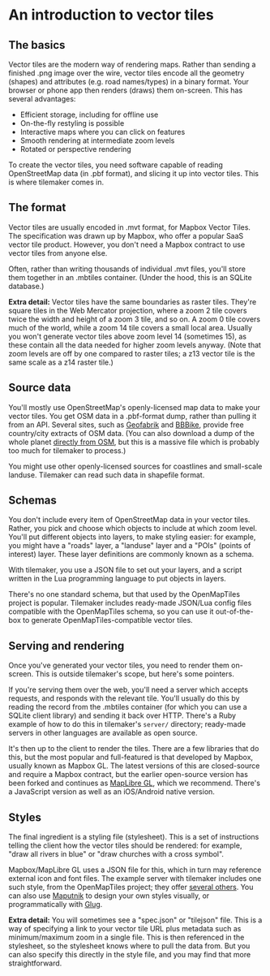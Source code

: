 # An introduction to vector tiles

## The basics

Vector tiles are the modern way of rendering maps. Rather than sending a finished .png image over the wire, vector tiles encode all the geometry (shapes) and attributes (e.g. road names/types) in a binary format. Your browser or phone app then renders (draws) them on-screen. This has several advantages:

- Efficient storage, including for offline use
- On-the-fly restyling is possible
- Interactive maps where you can click on features
- Smooth rendering at intermediate zoom levels
- Rotated or perspective rendering

To create the vector tiles, you need software capable of reading OpenStreetMap data (in .pbf format), and slicing it up into vector tiles. This is where tilemaker comes in.

## The format

Vector tiles are usually encoded in .mvt format, for Mapbox Vector Tiles. The specification was drawn up by Mapbox, who offer a popular SaaS vector tile product. However, you don't need a Mapbox contract to use vector tiles from anyone else.

Often, rather than writing thousands of individual .mvt files, you'll store them together in an .mbtiles container. (Under the hood, this is an SQLite database.)

**Extra detail:** Vector tiles have the same boundaries as raster tiles. They're square tiles in the Web Mercator projection, where a zoom 2 tile covers twice the width and height of a zoom 3 tile, and so on. A zoom 0 tile covers much of the world, while a zoom 14 tile covers a small local area. Usually you won't generate vector tiles above zoom level 14 (sometimes 15), as these contain all the data needed for higher zoom levels anyway. (Note that zoom levels are off by one compared to raster tiles; a z13 vector tile is the same scale as a z14 raster tile.)

## Source data

You'll mostly use OpenStreetMap's openly-licensed map data to make your vector tiles. You get OSM data in a .pbf-format dump, rather than pulling it from an API. Several sites, such as [Geofabrik](https://download.geofabrik.de) and [BBBike](https://extract.bbbike.org), provide free country/city extracts of OSM data. (You can also download a dump of the whole planet [directly from OSM](https://planet.osm.org), but this is a massive file which is probably too much for tilemaker to process.)

You might use other openly-licensed sources for coastlines and small-scale landuse. Tilemaker can read such data in shapefile format.

## Schemas

You don't include every item of OpenStreetMap data in your vector tiles. Rather, you pick and choose which objects to include at which zoom level. You'll put different objects into layers, to make styling easier: for example, you might have a "roads" layer, a "landuse" layer and a "POIs" (points of interest) layer. These layer definitions are commonly known as a schema.

With tilemaker, you use a JSON file to set out your layers, and a script written in the Lua programming language to put objects in layers.

There's no one standard schema, but that used by the OpenMapTiles project is popular. Tilemaker includes ready-made JSON/Lua config files compatible with the OpenMapTiles schema, so you can use it out-of-the-box to generate OpenMapTiles-compatible vector tiles.

## Serving and rendering

Once you've generated your vector tiles, you need to render them on-screen. This is outside tilemaker's scope, but here's some pointers.

If you're serving them over the web, you'll need a server which accepts requests, and responds with the relevant tile. You'll usually do this by reading the record from the .mbtiles container (for which you can use a SQLite client library) and sending it back over HTTP. There's a Ruby example of how to do this in tilemaker's `server/` directory; ready-made servers in other languages are available as open source.

It's then up to the client to render the tiles. There are a few libraries that do this, but the most popular and full-featured is that developed by Mapbox, usually known as Mapbox GL. The latest versions of this are closed-source and require a Mapbox contract, but the earlier open-source version has been forked and continues as [MapLibre GL](https://github.com/maplibre), which we recommend. There's a JavaScript version as well as an iOS/Android native version.

## Styles

The final ingredient is a styling file (stylesheet). This is a set of instructions telling the client how the vector tiles should be rendered: for example, "draw all rivers in blue" or "draw churches with a cross symbol".

Mapbox/MapLibre GL uses a JSON file for this, which in turn may reference external icon and font files. The example server with tilemaker includes one such style, from the OpenMapTiles project; they offer [several others](https://openmaptiles.org/styles/). You can also use [Maputnik](https://maputnik.github.io/editor/) to design your own styles visually, or programmatically with [Glug](https://github.com/systemed/glug).

**Extra detail:** You will sometimes see a "spec.json" or "tilejson" file. This is a way of specifying a link to your vector tile URL plus metadata such as minimum/maximum zoom in a single file. This is then referenced in the stylesheet, so the stylesheet knows where to pull the data from. But you can also specify this directly in the style file, and you may find that more straightforward.
